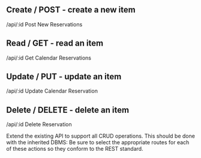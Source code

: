 ## Create / POST - create a new item
/api/:id
Post New Reservations

## Read / GET - read an item
/api/:id
Get Calendar Reservations

## Update / PUT - update an item
/api/:id
Update Calendar Reservation

## Delete / DELETE - delete an item
/api/:id
Delete Reservation

Extend the existing API to support all CRUD operations. This should be done with the inherited DBMS:
Be sure to select the appropriate routes for each of these actions so they conform to the REST standard.
